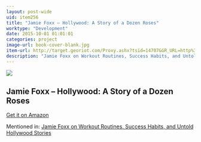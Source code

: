 ```yaml
---
layout: post-wide
uid: item256
title: "Jamie Foxx – Hollywood: A Story of a Dozen Roses"
worktype: "Development"
date: 2015-10-01 01:01:01
categories: project
image-url: book-cover-blank.jpg
item-url: http://target.georiot.com/Proxy.ashx?tsid=14707&GR_URL=http%3A%2F%2Fwww.amazon.com%2Fexec%2Fobidos%2FASIN%2FB00WNPOMT0%2Foffsitoftimfe-20
description: "Jamie Foxx on Workout Routines, Success Habits, and Untold Hollywood Stories"
---
```

<a href="http://target.georiot.com/Proxy.ashx?tsid=14707&GR_URL=http%3A%2F%2Fwww.amazon.com%2Fexec%2Fobidos%2FASIN%2FB00WNPOMT0%2Foffsitoftimfe-20" target="blank"><img src="../../../../img/thumbs/book-cover-blank.jpg" class="prod-img"></a>
<h2>Jamie Foxx – Hollywood: A Story of a Dozen Roses</h2>
<p><a href="http://target.georiot.com/Proxy.ashx?tsid=14707&GR_URL=http%3A%2F%2Fwww.amazon.com%2Fexec%2Fobidos%2FASIN%2FB00WNPOMT0%2Foffsitoftimfe-20" target="blank">Get it on Amazon</a><p>
<p>Mentioned in: <a href="http://fourhourworkweek.com/2015/12/06/jamie-foxx/" target="blank">Jamie Foxx on Workout Routines, Success Habits, and Untold Hollywood Stories</a></p>
